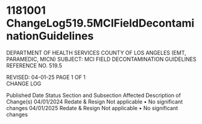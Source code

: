 # 1181001 ChangeLog519.5MCIFieldDecontaminationGuidelines

DEPARTMENT OF HEALTH SERVICES 
COUNTY OF LOS ANGELES 
 (EMT, PARAMEDIC, MICN) 
SUBJECT: MCI FIELD DECONTAMINATION GUIDELINES REFERENCE NO. 519.5 
 
 
 
 
REVISED: 04-01-25 PAGE 1 OF 1  
CHANGE LOG 
 
Published 
Date 
Status Section and 
Subsection Affected 
Description of Change(s) 
04/01/2024 Redate & 
Resign 
Not applicable 
• No significant changes 
04/01/2025 Redate & 
Resign 
Not applicable 
• No significant changes
